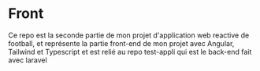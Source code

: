 # Front

Ce repo est la seconde partie de mon projet d'application web reactive de football, et représente la partie front-end de mon projet avec Angular, Tailwind et Typescript et est relié au repo test-appli qui est le back-end fait avec laravel

